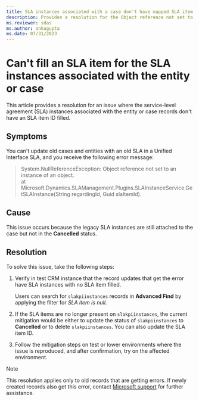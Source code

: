```yaml
---
title: SLA instances associated with a case don't have mapped SLA item
description: Provides a resolution for the Object reference not set to an instance of an object error that occurs when updating old cases and entities.
ms.reviewer: sdas
ms.author: ankugupta
ms.date: 07/31/2023
---
```

# Can't fill an SLA item for the SLA instances associated with the entity or case

This article provides a resolution for an issue where the service-level agreement (SLA) instances associated with the entity or case records don't have an SLA item ID filled.

## Symptoms

You can't update old cases and entities with an old SLA in a Unified Interface SLA, and you receive the following error message:

> System.NullReferenceException: Object reference not set to an instance of an object.  
> at Microsoft.Dynamics.SLAManagement.Plugins.SLAInstanceService.GetSLAInstance(String regardingId, Guid slaItemId).

## Cause

This issue occurs because the legacy SLA instances are still attached to the case but not in the **Cancelled** status.

## Resolution

To solve this issue, take the following steps:

1. Verify in test CRM instance that the record updates that get the error have SLA instances with no SLA item filled.

    Users can search for `slakpiinstances` records in **Advanced Find** by applying the filter for *SLA item is null*.

2. If the SLA items are no longer present on `slakpiinstances`, the current mitigation would be either to update the status of `slakpiinstances` to **Cancelled** or to delete `slakpiinstances`. You can also update the SLA item ID.

3. Follow the mitigation steps on test or lower environments where the issue is reproduced, and after confirmation, try on the affected environment.

> [!NOTE]
> This resolution applies only to old records that are getting errors. If newly created records also get this error, contact [Microsoft support](https://dynamics.microsoft.com/support/) for further assistance.